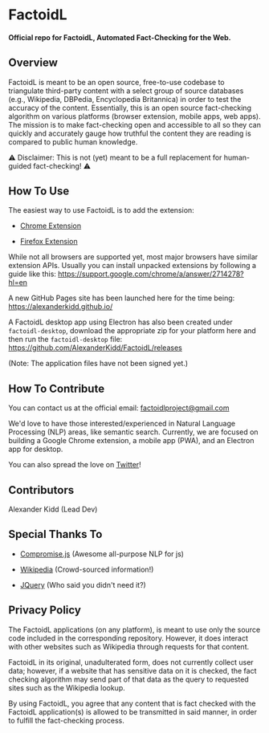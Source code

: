 # FactoidL
#### Official repo for FactoidL, Automated Fact-Checking for the Web.

## Overview
FactoidL is meant to be an open source, free-to-use codebase to triangulate third-party content with a select group of
source databases (e.g., Wikipedia, DBPedia, Encyclopedia Britannica) in order to test the accuracy of the content.  Essentially, this is an open source
fact-checking algorithm on various platforms (browser extension, mobile apps, web apps).  The mission is to make fact-checking
open and accessible to all so they can quickly and accurately gauge how truthful the content they are reading is compared to public
human knowledge.

⚠️ Disclaimer: This is not (yet) meant to be a full replacement for human-guided fact-checking! ⚠️

## How To Use
The easiest way to use FactoidL is to add the extension:
* [Chrome Extension](https://chrome.google.com/webstore/detail/factoidl-beta/kilmdgadjedfbopcfbffaeodhamgiadp)

* [Firefox Extension](https://addons.mozilla.org/en-US/firefox/addon/factoidl-beta/?src=search)

While not all browsers are supported yet, most major browsers have similar extension APIs.
Usually you can install unpacked extensions by following a guide like this: https://support.google.com/chrome/a/answer/2714278?hl=en

A new GitHub Pages site has been launched here for the time being: https://alexanderkidd.github.io/

A FactoidL desktop app using Electron has also been created under `factoidl-desktop`, download the appropriate zip for your platform here and then run the `factoidl-desktop` file: https://github.com/AlexanderKidd/FactoidL/releases 

(Note: The application files have not been signed yet.)

## How To Contribute
You can contact us at the official email: factoidlproject@gmail.com

We'd love to have those interested/experienced in Natural Language Processing (NLP) areas, like semantic search.  Currently, we are focused on building a Google Chrome extension, a mobile app (PWA), and an Electron app for desktop.

You can also spread the love on [Twitter](https://twitter.com/FactoidL)!

## Contributors
Alexander Kidd (Lead Dev)

## Special Thanks To
* [Compromise.js](https://github.com/spencermountain/compromise) (Awesome all-purpose NLP for js)

* [Wikipedia](https://wikimediafoundation.org/about/mission/) (Crowd-sourced information!)

* [JQuery](https://jquery.com/) (Who said you didn't need it?)

## Privacy Policy
The FactoidL applications (on any platform), is meant to use only the source code included in the corresponding repository.
However, it does interact with other websites such as Wikipedia through requests for that content.

FactoidL in its original, unadulterated form, does not currently collect user data; however, if a website that has sensitive data on it is
checked, the fact checking algorithm may send part of that data as the query to requested sites such as the Wikipedia lookup.

By using FactoidL, you agree that any content that is fact checked with the FactoidL application(s) is allowed to be transmitted
in said manner, in order to fulfill the fact-checking process.
